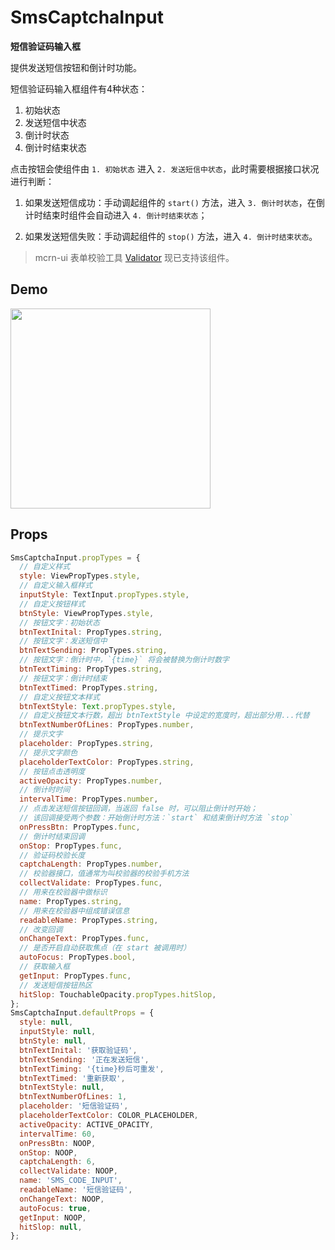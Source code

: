 # SmsCaptchaInput

**短信验证码输入框**

提供发送短信按钮和倒计时功能。

短信验证码输入框组件有4种状态：

1. 初始状态
2. 发送短信中状态
3. 倒计时状态
4. 倒计时结束状态

点击按钮会使组件由 `1. 初始状态` 进入 `2. 发送短信中状态`，此时需要根据接口状况进行判断：

1. 如果发送短信成功：手动调起组件的 `start()` 方法，进入 `3. 倒计时状态`，在倒计时结束时组件会自动进入 `4. 倒计时结束状态`；

2. 如果发送短信失败：手动调起组件的 `stop()` 方法，进入 `4. 倒计时结束状态`。

> mcrn-ui 表单校验工具 [Validator](https://github.com/dragonwong/mcrn-ui/tree/master/util/Validator) 现已支持该组件。

## Demo

<image src="http://wx3.sinaimg.cn/mw1024/4c8b519dly1feumcw9v67g20nc12c7wh.gif" width="320" />

## Props

```js
SmsCaptchaInput.propTypes = {
  // 自定义样式
  style: ViewPropTypes.style,
  // 自定义输入框样式
  inputStyle: TextInput.propTypes.style,
  // 自定义按钮样式
  btnStyle: ViewPropTypes.style,
  // 按钮文字：初始状态
  btnTextInital: PropTypes.string,
  // 按钮文字：发送短信中
  btnTextSending: PropTypes.string,
  // 按钮文字：倒计时中，`{time}` 将会被替换为倒计时数字
  btnTextTiming: PropTypes.string,
  // 按钮文字：倒计时结束
  btnTextTimed: PropTypes.string,
  // 自定义按钮文本样式
  btnTextStyle: Text.propTypes.style,
  // 自定义按钮文本行数，超出 btnTextStyle 中设定的宽度时，超出部分用...代替
  btnTextNumberOfLines: PropTypes.number,
  // 提示文字
  placeholder: PropTypes.string,
  // 提示文字颜色
  placeholderTextColor: PropTypes.string,
  // 按钮点击透明度
  activeOpacity: PropTypes.number,
  // 倒计时时间
  intervalTime: PropTypes.number,
  // 点击发送短信按钮回调，当返回 false 时，可以阻止倒计时开始；
  // 该回调接受两个参数：开始倒计时方法：`start` 和结束倒计时方法 `stop`
  onPressBtn: PropTypes.func,
  // 倒计时结束回调
  onStop: PropTypes.func,
  // 验证码校验长度
  captchaLength: PropTypes.number,
  // 校验器接口，值通常为叫校验器的校验手机方法
  collectValidate: PropTypes.func,
  // 用来在校验器中做标识
  name: PropTypes.string,
  // 用来在校验器中组成错误信息
  readableName: PropTypes.string,
  // 改变回调
  onChangeText: PropTypes.func,
  // 是否开启自动获取焦点（在 start 被调用时）
  autoFocus: PropTypes.bool,
  // 获取输入框
  getInput: PropTypes.func,
  // 发送短信按钮热区
  hitSlop: TouchableOpacity.propTypes.hitSlop,
};
SmsCaptchaInput.defaultProps = {
  style: null,
  inputStyle: null,
  btnStyle: null,
  btnTextInital: '获取验证码',
  btnTextSending: '正在发送短信',
  btnTextTiming: '{time}秒后可重发',
  btnTextTimed: '重新获取',
  btnTextStyle: null,
  btnTextNumberOfLines: 1,
  placeholder: '短信验证码',
  placeholderTextColor: COLOR_PLACEHOLDER,
  activeOpacity: ACTIVE_OPACITY,
  intervalTime: 60,
  onPressBtn: NOOP,
  onStop: NOOP,
  captchaLength: 6,
  collectValidate: NOOP,
  name: 'SMS_CODE_INPUT',
  readableName: '短信验证码',
  onChangeText: NOOP,
  autoFocus: true,
  getInput: NOOP,
  hitSlop: null,
};
```
